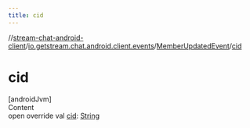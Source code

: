 ```yaml
---
title: cid
---
```

//[stream-chat-android-client](../../../index.md)/[io.getstream.chat.android.client.events](../index.md)/[MemberUpdatedEvent](index.md)/[cid](cid.md)



# cid  
[androidJvm]  
Content  
open override val [cid](cid.md): [String](https://kotlinlang.org/api/latest/jvm/stdlib/kotlin/-string/index.html)  



